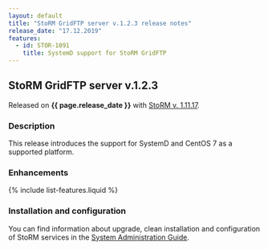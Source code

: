 ```yaml
---
layout: default
title: "StoRM GridFTP server v.1.2.3 release notes"
release_date: "17.12.2019"
features:
  - id: STOR-1091
    title: SystemD support for StoRM GridFTP
---
```


## StoRM GridFTP server v.1.2.3

Released on **{{ page.release_date }}** with [StoRM v. 1.11.17][release-notes].

### Description

This release introduces the support for SystemD and CentOS 7 as a supported platform.

### Enhancements

{% include list-features.liquid %}

### Installation and configuration

You can find information about upgrade, clean installation and configuration of
StoRM services in the [System Administration Guide][storm-sysadmin-guide].

[release-notes]: {{site.baseurl}}/release-notes/StoRM-v1.11.17.html
[storm-sysadmin-guide]: {{site.baseurl}}/documentation/sysadmin-guide/1.11.17
